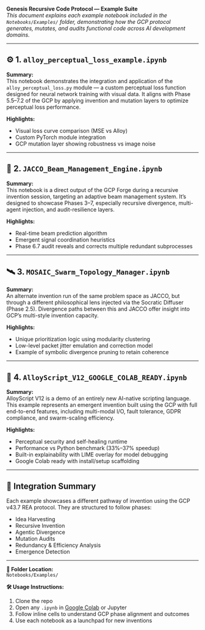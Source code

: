 
**Genesis Recursive Code Protocol — Example Suite**  
_This document explains each example notebook included in the `Notebooks/Examples/` folder, demonstrating how the GCP protocol generates, mutates, and audits functional code across AI development domains._

---

## ⚙️ 1. `alloy_perceptual_loss_example.ipynb`
**Summary:**  
This notebook demonstrates the integration and application of the `alloy_perceptual_loss.py` module — a custom perceptual loss function designed for neural network training with visual data. It aligns with Phase 5.5–7.2 of the GCP by applying invention and mutation layers to optimize perceptual loss performance.

**Highlights:**
- Visual loss curve comparison (MSE vs Alloy)
- Custom PyTorch module integration
- GCP mutation layer showing robustness vs image noise

---

## 📡 2. `JACCO_Beam_Management_Engine.ipynb`
**Summary:**  
This notebook is a direct output of the GCP Forge during a recursive invention session, targeting an adaptive beam management system. It’s designed to showcase Phases 3–7, especially recursive divergence, multi-agent injection, and audit-resilience layers.

**Highlights:**
- Real-time beam prediction algorithm
- Emergent signal coordination heuristics
- Phase 6.7 audit reveals and corrects multiple redundant subprocesses

---

## 🛰️ 3. `MOSAIC_Swarm_Topology_Manager.ipynb`
**Summary:**  
An alternate invention run of the same problem space as JACCO, but through a different philosophical lens injected via the Socratic Diffuser (Phase 2.5). Divergence paths between this and JACCO offer insight into GCP’s multi-style invention capacity.

**Highlights:**
- Unique prioritization logic using modularity clustering
- Low-level packet jitter emulation and correction model
- Example of symbolic divergence pruning to retain coherence

---

## 💽 4. `AlloyScript_V12_GOOGLE_COLAB_READY.ipynb`
**Summary:**  
AlloyScript V12 is a demo of an entirely new AI-native scripting language. This example represents an emergent invention built using the GCP with full end-to-end features, including multi-modal I/O, fault tolerance, GDPR compliance, and swarm-scaling efficiency.

**Highlights:**
- Perceptual security and self-healing runtime
- Performance vs Python benchmark (33%–37% speedup)
- Built-in explainability with LIME overlay for model debugging
- Google Colab ready with install/setup scaffolding

---

## 🔬 Integration Summary
Each example showcases a different pathway of invention using the GCP v43.7 REA protocol. They are structured to follow phases:
- Idea Harvesting
- Recursive Invention
- Agentic Divergence
- Mutation Audits
- Redundancy & Efficiency Analysis
- Emergence Detection

---

**📁 Folder Location:**  
`Notebooks/Examples/`

**🛠️ Usage Instructions:**
1. Clone the repo  
2. Open any `.ipynb` in [Google Colab](https://colab.research.google.com/) or Jupyter  
3. Follow inline cells to understand GCP phase alignment and outcomes  
4. Use each notebook as a launchpad for new inventions
